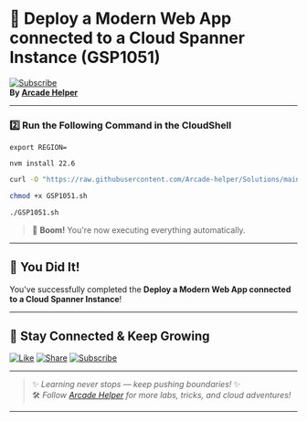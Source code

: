 
# 🚀 Deploy a Modern Web App connected to a Cloud Spanner Instance (GSP1051)  
[![Subscribe](https://img.shields.io/badge/Subscribe-YouTube-red?style=for-the-badge&logo=youtube)](https://www.youtube.com/@ArcadeHelper1418)  
**By [Arcade Helper](https://www.youtube.com/@ArcadeHelper1418)**

---

### 2️⃣ Run the Following Command in the CloudShell
```
export REGION=
```
```
nvm install 22.6
```
```bash
curl -O "https://raw.githubusercontent.com/Arcade-helper/Solutions/main/Deploy%20a%20Modern%20Web%20App%20connected%20to%20a%20Cloud%20Spanner%20Instance/GSP1051.sh"

chmod +x GSP1051.sh

./GSP1051.sh
```
> 🚀 **Boom!** You're now executing everything automatically.

---

## 🎉 You Did It!  
You've successfully completed the **Deploy a Modern Web App connected to a Cloud Spanner Instance**!  

---

## 🌟 Stay Connected & Keep Growing

[![Like](https://img.shields.io/badge/Like-❤️-pink?style=for-the-badge)](https://www.youtube.com/@ArcadeHelper1418) 
[![Share](https://img.shields.io/badge/Share-🔁-blue?style=for-the-badge)](https://www.youtube.com/@ArcadeHelper1418) 
[![Subscribe](https://img.shields.io/badge/Subscribe-🔔-red?style=for-the-badge)](https://www.youtube.com/@ArcadeHelper1418)

---

> ✨ *Learning never stops — keep pushing boundaries!* ✨  
> 🛠️ *Follow [Arcade Helper](https://www.youtube.com/@ArcadeHelper1418) for more labs, tricks, and cloud adventures!*

---
